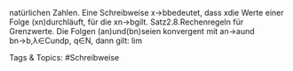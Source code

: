 natürlichen Zahlen. Eine Schreibweise x→bbedeutet, dass xdie Werte einer Folge (xn)durchläuft,
für die xn→bgilt.
Satz2.8.Rechenregeln für Grenzwerte. Die Folgen (an)und(bn)seien konvergent mit an→aund
bn→b,λ∈Cundp, q∈N, dann gilt:
lim

   Tags & Topics:
   #Schreibweise